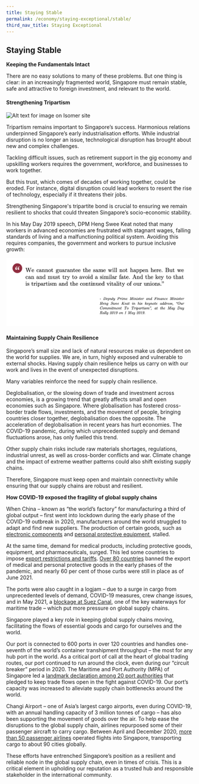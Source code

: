 ```yaml
---
title: Staying Stable
permalink: /economy/staying-exceptional/stable/
third_nav_title: Staying Exceptional
---
```

## Staying Stable

**Keeping the Fundamentals Intact**

There are no easy solutions to many of these problems. But one thing is clear: in an increasingly fragmented world, Singapore must remain stable, safe and attractive to foreign investment, and relevant to the world.

#### Strengthening Tripartism
![Alt text for image on Isomer site](/images/economy/staying-exceptional/59684637_2694277900614158_2205422520599838720_n.png)

Tripartism remains important to Singapore’s success. Harmonious relations underpinned Singapore’s early industrialisation efforts. While industrial disruption is no longer an issue, technological disruption has brought about new and complex challenges.

Tackling difficult issues, such as retirement support in the gig economy and upskilling workers requires the government, workforce, and businesses to work together.

But this trust, which comes of decades of working together, could be eroded. For instance, digital disruption could lead workers to resent the rise of technology, especially if it threatens their jobs. 

Strengthening Singapore's tripartite bond is crucial to ensuring we remain resilient to shocks that could threaten Singapore’s socio-economic stability.

In his May Day 2019 speech, DPM Heng Swee Keat noted that many workers in advanced economies are frustrated with stagnant wages, falling standards of living and a malfunctioning political system. Avoiding this requires companies, the government and workers to pursue inclusive growth:

![Alt text for image on Isomer site](/images/economy/staying-exceptional/Screenshot%202020-1-2.png)

#### Maintaining Supply Chain Resilience 

Singapore’s small size and lack of natural resources make us dependent on the world for supplies. We are, in turn, highly exposed and vulnerable to external shocks. Having supply chain resilience helps us carry on with our work and lives in the event of unexpected disruptions.

Many variables reinforce the need for supply chain resilience. 

Deglobalisation, or the slowing down of trade and investment across economies, is a growing trend that greatly affects small and open economies such as Singapore. Where globalisation has fostered cross-border trade flows, investments, and the movement of people, bringing countries closer together, deglobalisation does the opposite. The acceleration of deglobalisation in recent years has hurt economies. The COVID-19 pandemic, during which unprecedented supply and demand fluctuations arose, has only fuelled this trend.

Other supply chain risks include raw materials shortages, regulations, industrial unrest, as well as cross-border conflicts and war. Climate change and the impact of extreme weather patterns could also shift existing supply chains.

Therefore, Singapore must keep open and maintain connectivity while ensuring that our supply chains are robust and resilient.

**How COVID-19 exposed the fragility of global supply chains**

When China – known as “the world’s factory” for manufacturing a third of global output – first went into lockdown during the early phase of the COVID-19 outbreak in 2020, manufacturers around the world struggled to adapt and find new suppliers. The production of certain goods, such as [electronic components](https://www.npr.org/2020/02/14/806155636/coronavirus-is-shuttering-chinese-factories-and-affecting-global-manufacturing) and [personal protective equipment](https://www.who.int/news/item/03-03-2020-shortage-of-personal-protective-equipment-endangering-health-workers-worldwide), stalled. 

At the same time, demand for medical products, including protective goods, equipment, and pharmaceuticals, surged. This led some countries to impose [export restrictions and tariffs](https://www.imf.org/en/Topics/imf-and-covid19/Policy-Responses-to-COVID-19). [Over 80 countries](https://unctad.org/news/export-restrictions-do-not-help-fight-covid-19) banned the export of medical and personal protective goods in the early phases of the pandemic, and nearly 60 per cent of those curbs were still in place as of June 2021.

The ports were also caught in a logjam – due to a surge in cargo from unprecedented levels of demand, COVID-19 measures, crew change issues, and in May 2021, a [blockage at Suez Canal](https://asia.nikkei.com/Business/Markets/Ever-Given-s-Suez-Canal-blockage-still-disrupting-global-shipping), one of the key waterways for maritime trade – which put more pressure on global supply chains. 

Singapore played a key role in keeping global supply chains moving, facilitating the flows of essential goods and cargo for ourselves and the world. 

Our port is connected to 600 ports in over 120 countries and handles one-seventh of the world’s container transhipment throughput – the most for any hub port in the world. As a critical port of call at the heart of global trading routes, our port continued to run around the clock, even during our “circuit breaker” period in 2020. The Maritime and Port Authority (MPA) of Singapore led a [landmark declaration among 20 port authorities](https://www.mpa.gov.sg/web/portal/home/media-centre/news-releases/detail/8ef344f7-89ab-4d4c-99ba-a2c73532d2b4) that pledged to keep trade flows open in the fight against COVID-19. Our port’s capacity was increased to alleviate supply chain bottlenecks around the world. 

Changi Airport – one of Asia’s largest cargo airports, even during COVID-19, with an annual handling capacity of 3 million tonnes of cargo – has also been supporting the movement of goods over the air. To help ease the disruptions to the global supply chain, airlines repurposed some of their passenger aircraft to carry cargo. Between April and December 2020, [more than 50 passenger airlines](https://www.changiairport.com/corporate/media-centre/changijourneys/faces-of-changi/CargoInterview.html) operated flights into Singapore, transporting cargo to about 90 cities globally.

These efforts have entrenched Singapore’s position as a resilient and reliable node in the global supply chain, even in times of crisis. This is a critical element in upholding our reputation as a trusted hub and responsible stakeholder in the international community.